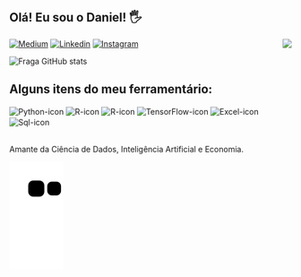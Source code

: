 ## Olá! Eu sou o Daniel! 🖐️

<img align="right" height = "590em"
src = "https://raw.githubusercontent.com/gist/Dannsr/569991f684a9ae2e975fd52e56f50885/raw/602f0bd40c633b88bbeccf46ed009fc57b5602a2/githubcard.svg"/>

[![Medium](https://img.shields.io/badge/Medium-12100E?style=for-the-badge&logo=medium&logoColor=white)](https://medium.com/@danieconomics)
[![Linkedin](https://img.shields.io/badge/LinkedIn-0077B5?style=for-the-badge&logo=linkedin&logoColor=white)](https://www.linkedin.com/in/daniel-silva-nascimento-a4824b202/)
[![Instagram](https://img.shields.io/badge/Instagram-E4405F?style=for-the-badge&logo=instagram&logoColor=white)](https://www.instagram.com/daan_rebirth/)


![Fraga GitHub stats](https://github-readme-stats.vercel.app/api?username=Dannsr&show_icons=true&theme=dracula&count_private=true)

## Alguns itens do meu ferramentário:

<div style="display: inline_block">
    <img align="center" alt="Python-icon"  src="https://img.shields.io/badge/Python-3776AB?style=for-the-badge&logo=python&logoColor=white" />
    <img align="center" alt="R-icon" src="https://img.shields.io/badge/R-276DC3?style=for-the-badge&logo=r&logoColor=white" />
    <img align="center" alt="R-icon" height = "25" src="https://github.com/microsoft/PowerBI-Icons/raw/main/SVG/Power-BI.svg" />                           
    <img align="center" alt="TensorFlow-icon" src="https://img.shields.io/badge/TensorFlow-FF6F00?style=for-the-badge&logo=tensorflow&logoColor=white" />
    <img align="center" alt="Excel-icon"src="https://img.shields.io/badge/Microsoft_Excel-217346?style=for-the-badge&logo=microsoft-excel&logoColor=white" />
    <img align="center" alt="Sql-icon"src="https://img.shields.io/badge/MySQL-00000F?style=for-the-badge&logo=mysql&logoColor=white" />
</div><br/ />

Amante da Ciência de Dados, Inteligência Artificial e Economia.


![Snake animation](https://github.com/Dannsr/Dannsr/blob/output/github-contribution-grid-snake.svg)
